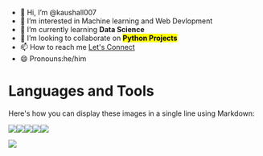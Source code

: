 - 👋 Hi, I’m @kaushall007
- 👀 I’m interested in Machine learning and Web Devlopment
- 🌱 I’m currently learning <b>Data Science</b>
- 💞️ I’m looking to collaborate on <strong><mark>Python Projects</mark></strong>
- 📫 How to reach me <a href="https://t.co/lBDIknRZHv">Let's Connect</a>
- 😄 Pronouns:he/him

 <h1>Languages and Tools</h1>
 Here's how you can display these images in a single line using Markdown:

<img src="https://img.icons8.com/?size=50&id=20909&format=png&color=000000"><img src="https://img.icons8.com/?size=50&id=21278&format=png&color=000000"><img src="https://img.icons8.com/?size=50&id=108784&format=png&color=000000"><img src="https://img.icons8.com/?size=50&id=UFXRpPFebwa2&format=png&color=000000"><img src="https://img.icons8.com/?size=50&id=WHRLQdbEXQ16&format=png&color=000000">
  
[![](https://visitcount.itsvg.in/api?id=kaushall007&label=Profile%20Views&color=9&icon=1&pretty=true)](https://visitcount.itsvg.in)
<!---
kaushall007/kaushall007 is a ✨ special ✨ repository because its `README.md` (this file) appears on your GitHub profile.
You can click the Preview link to take a look at your changes.
--->
